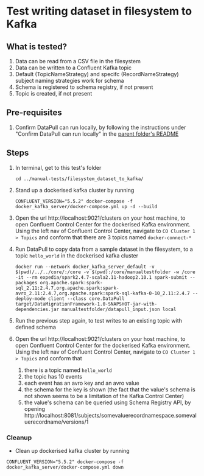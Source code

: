 # Test writing dataset in filesystem to Kafka

## What is tested?
1. Data can be read from a CSV file in the filesystem
1. Data can be written to a Confluent Kafka topic
1. Default (TopicNameStrategy) and specifc (RecordNameStrategy) subject naming strategies work for schema
1. Schema is registered to schema registry, if not present
1. Topic is created, if not present


## Pre-requisites

1. Confirm DataPull can run locally, by following the instructions under "Confirm DataPull can run locally" in the [parent folder's README](../README.md)

## Steps

1. In terminal, get to this test's folder
    ```shell
    cd ../manual-tests/filesystem_dataset_to_kafka/
    ```
1. Stand up a dockerised kafka cluster by running
    ```shell
    CONFLUENT_VERSION="5.5.2" docker-compose -f docker_kafka_server/docker-compose.yml up -d --build
    ```
1. Open the url http://localhost:9021/clusters on your host machine, to open Confluent Control Center for the dockerised Kafka environment. Using the left nav of Confluent Control Center, navigate to `CO Cluster 1 > Topics` and conform that there are 3 topics named `docker-connect-*`
   
1. Run DataPull to copy data from a sample dataset in the filesystem, to a topic `hello_world` in the dockerised kafka cluster
    ```shell
    docker run --network docker_kafka_server_default -v $(pwd)/../../core/:/core -v $(pwd):/core/manualtestfolder -w /core -it --rm expedia/spark2.4.7-scala2.11-hadoop2.10.1 spark-submit --packages org.apache.spark:spark-sql_2.11:2.4.7,org.apache.spark:spark-avro_2.11:2.4.7,org.apache.spark:spark-sql-kafka-0-10_2.11:2.4.7 --deploy-mode client --class core.DataPull target/DataMigrationFramework-1.0-SNAPSHOT-jar-with-dependencies.jar manualtestfolder/datapull_input.json local
    ```
1. Run the previous step again, to test writes to an existing topic with defined schema

1. Open the url http://localhost:9021/clusters on your host machine, to open Confluent Control Center for the dockerised Kafka environment. Using the left nav of Confluent Control Center, navigate to `CO Cluster 1 > Topics` and conform that 
   1. there is a topic named `hello_world`
   1. the topic has 10 events
   1. each event has an avro key and an avro value
   1. the schema for the key is shown (the fact that the value's schema is not shown seems to be a limitation of the Kafka Control Center)
   1. the value's schema can be queried using Schema Registry API, by opening http://localhost:8081/subjects/somevaluerecordnamespace.somevaluerecordname/versions/1

### Cleanup

- Clean up dockerised kafka cluster by running
```shell script
CONFLUENT_VERSION="5.5.2" docker-compose -f docker_kafka_server/docker-compose.yml down
```